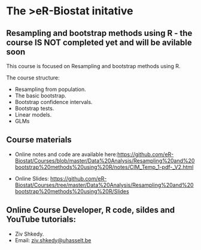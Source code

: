 # The >eR-Biostat initative
## Resampling and bootstrap methods using R - the course IS NOT completed yet and will be avilable soon

This course is focused on Resampling and bootstrap methods using R.  

The course structure:

* Resampling from population.
 * The basic bootstrap.
 * Bootstrap confidence intervals.
 * Bootstrap tests.
 * Linear models.
  * GLMs
 
## Course materials

* Online notes and code are available here:https://github.com/eR-Biostat/Courses/blob/master/Data%20Analysis/Resampling%20and%20bootstrap%20methods%20using%20R/notes/CIM_Temp_1-pdf-_V2.html
 
* Online Slides: https://github.com/eR-Biostat/Courses/tree/master/Data%20Analysis/Resampling%20and%20bootstrap%20methods%20using%20R/Slides 

## Online Course Developer, R code, sildes and YouTube tutorials: 
 * Ziv Shkedy.
 * Email: ziv.shkedy@uhasselt.be
